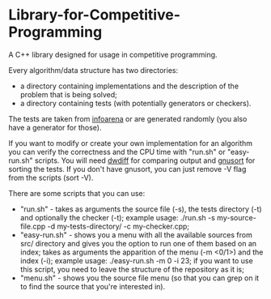 # Library-for-Competitive-Programming

A C++ library designed for usage in competitive programming.

Every algorithm/data structure has two directories:
* a directory containing implementations and the description of the problem that is being solved;
* a directory containing tests (with potentially generators or checkers).

The tests are taken from [infoarena](http://www.infoarena.ro/) or are generated randomly (you also have a generator for those).

If you want to modify or create your own implementation for an algorithm you can verify the correctness and the CPU time with "run.sh" or "easy-run.sh" scripts. You will need [dwdiff](https://linux.die.net/man/1/dwdiff) for comparing output and [gnusort](http://superuser.com/questions/349897/ls-version-number-sorting-mac-os-x/349904#349904) for sorting the tests. If you don't have gnusort, you can just remove -V flag from the scripts (sort -V).

There are some scripts that you can use:
* "run.sh" - takes as arguments the source file (-s), the tests directory (-t) and optionally the checker (-t); example usage: ./run.sh -s my-source-file.cpp -d my-tests-directory/ -c my-checker.cpp;
* "easy-run.sh" - shows you a menu with all the available sources from src/ directory and gives you the option to run one of them based on an index; takes as arguments the apparition of the menu (-m <0/1>) and the index (-i); example usage: ./easy-run.sh -m 0 -i 23; if you want to use this script, you need to leave the structure of the repository as it is;
* "menu.sh" - shows you the source file menu (so that you can grep on it to find the source that you're interested in).
